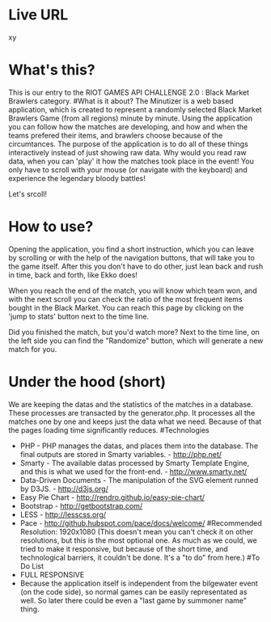 # Live URL
xy
# What's this?
This is our entry to the RIOT GAMES API CHALLENGE 2.0 : Black Market Brawlers category.
#What is it about?
The Minutizer is a web based application, which is created to represent a randomly selected Black Market Brawlers Game (from all regions) minute by minute. Using the application you can follow how the matches are developing, and how and when the teams prefered their items, and brawlers choose because of the circumtances. The purpose of the application is to do all of these things interactively instead of just showing raw data. Why would you read raw data, when you can 'play' it how the matches took place in the event! You only have to scroll with your mouse (or navigate with the keyboard) and experience the legendary bloody battles!

Let's srcoll!
# How to use?
Opening the application, you find a short instruction, which you can leave by scrolling or with the help of the navigation buttons, that will take you to the game itself. After this you don't have to do other, just lean back and rush in time, back and forth, like Ekko does!

When you reach the end of the match, you will know which team won, and with the next scroll you can check the ratio of the most frequent items bought in the Black Market. You can reach this page by clicking on the 'jump to stats' button next to the time line.

Did you finished the match, but you'd watch more? Next to the time line, on the left side you can find the "Randomize" button, which will generate a new match for you.

# Under the hood (short)
We are keeping the datas and the statistics of the matches in a database. These processes are transacted by the generator.php. It processes all the matches one by one and keeps just the data what we need. Because of that the pages loading time significantly reduces.
#Technologies
- PHP - PHP manages the datas, and places them into the database. The final outputs are stored in Smarty variables. - http://php.net/
- Smarty - The available datas processed by Smarty Template Engine, and this is what we used for the front-end. - http://www.smarty.net/
- Data-Driven Documents - The manipulation of the SVG element runned by D3JS. - http://d3js.org/
- Easy Pie Chart - http://rendro.github.io/easy-pie-chart/
- Bootstrap - http://getbootstrap.com/
- LESS - http://lesscss.org/
- Pace - http://github.hubspot.com/pace/docs/welcome/
#Recommended Resolution:
1920x1080
(This doesn't mean you can't check it on other resolutions, but this is the most optional one. As much as we could, we tried to make it responsive, but because of the short time, and technological barriers, it couldn't be done. It's a "to do" from here.)
#To Do List
- FULL RESPONSIVE
- Because the application itself is independent from the bilgewater event (on the code side), so normal games can be easily representated as well. So later there could be even a "last game by summoner name" thing.
